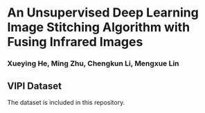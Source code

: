 # An Unsupervised Deep Learning Image Stitching Algorithm with Fusing Infrared Images
### Xueying He, Ming Zhu, Chengkun Li, Mengxue Lin

## VIPI Dataset
The dataset is included in this repository.

